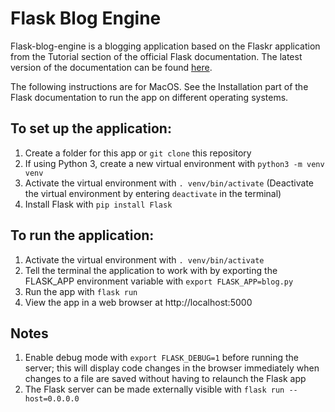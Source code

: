 # Flask Blog Engine

Flask-blog-engine is a blogging application based on the Flaskr application from the Tutorial section of the official Flask documentation. The latest version of the documentation can be found [here](http://flask.pocoo.org/docs/latest/).

The following instructions are for MacOS. See the Installation part of the Flask documentation to run the app on different operating systems.

## To set up the application:
1. Create a folder for this app or `git clone` this repository
2. If using Python 3, create a new virtual environment with `python3 -m venv venv`
3. Activate the virtual environment with `. venv/bin/activate` (Deactivate the virtual environment by entering `deactivate` in the terminal)
4. Install Flask with `pip install Flask`

## To run the application:
1. Activate the virtual environment with `. venv/bin/activate`
2. Tell the terminal the application to work with by exporting the FLASK_APP environment variable with `export FLASK_APP=blog.py`
3. Run the app with `flask run`
4. View the app in a web browser at http://localhost:5000

## Notes
1. Enable debug mode with `export FLASK_DEBUG=1` before running the server; this will display code changes in the browser immediately when changes to a file are saved without having to relaunch the Flask app
2. The Flask server can be made externally visible with `flask run --host=0.0.0.0`
